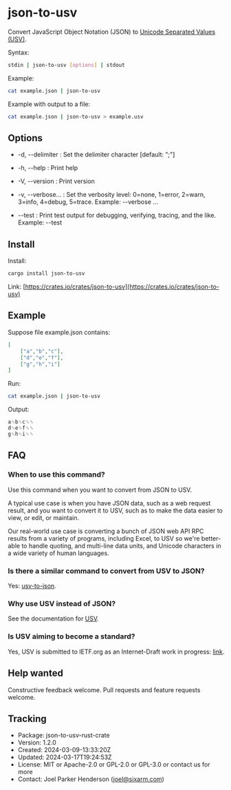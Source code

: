 # json-to-usv

Convert JavaScript Object Notation (JSON) to [Unicode Separated Values (USV)](https://github.com/sixarm/usv).

Syntax:

```sh
stdin | json-to-usv [options] | stdout
```

Example:

```sh
cat example.json | json-to-usv
```

Example with output to a file:

```sh
cat example.json | json-to-usv > example.usv
```


## Options

* -d, --delimiter <delimiter> : Set the delimiter character [default: ";"]

* -h, --help : Print help

* -V, --version : Print version

* -v, --verbose... : Set the verbosity level: 0=none, 1=error, 2=warn, 3=info, 4=debug, 5=trace. Example: --verbose …

* --test : Print test output for debugging, verifying, tracing, and the like. Example: --test


## Install

Install:

```sh
cargo install json-to-usv
```

Link: [https://crates.io/crates/json-to-usv](https://crates.io/crates/json-to-usv)


## Example

Suppose file example.json contains:

```json
[
    ["a","b","c"],
    ["d","e","f"],
    ["g","h","i"]
]
```

Run:

```sh
cat example.json | json-to-usv
```

Output:

```usv
a␟b␟c␟␞
d␟e␟f␟␞
g␟h␟i␟␞
```


## FAQ

### When to use this command?

Use this command when you want to convert from JSON to USV.

A typical use case is when you have JSON data, such as a web request result,
and you want to convert it to USV, such as to make the data easier to view,
or edit, or maintain.

Our real-world use case is converting a bunch of JSON web API RPC results
from a variety of programs, including Excel, to USV so we're better-able to
handle quoting, and multi-line data units, and Unicode characters in a wide
variety of human languages.

### Is there a similar command to convert from USV to JSON?

Yes: [usv-to-json](https://crates.io/crates/usv-to-json).

### Why use USV instead of JSON?

See the documentation for [USV](https://github.com/sixarm/usv).

### Is USV aiming to become a standard?

Yes, USV is submitted to IETF.org as an Internet-Draft work in progress:
[link](https://datatracker.ietf.org/doc/draft-unicode-separated-values/).

## Help wanted

Constructive feedback welcome. Pull requests and feature requests welcome.

## Tracking

* Package: json-to-usv-rust-crate
* Version: 1.2.0
* Created: 2024-03-09-13:33:20Z
* Updated: 2024-03-17T19:24:53Z
* License: MIT or Apache-2.0 or GPL-2.0 or GPL-3.0 or contact us for more
* Contact: Joel Parker Henderson (joel@sixarm.com)
